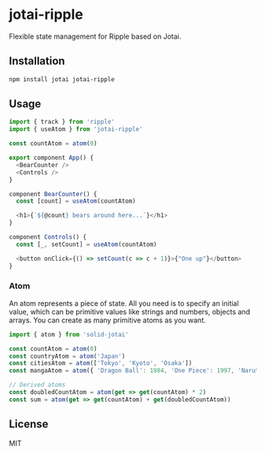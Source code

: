 # jotai-ripple

Flexible state management for Ripple based on Jotai.

## Installation

```bash
npm install jotai jotai-ripple
```

## Usage

```ts
import { track } from 'ripple'
import { useAtom } from 'jotai-ripple'

const countAtom = atom(0)

export component App() {
  <BearCounter />
  <Controls />
}

component BearCounter() {
  const [count] = useAtom(countAtom)

  <h1>{`${@count} bears around here...`}</h1>
}

component Controls() {
  const [_, setCount] = useAtom(countAtom)

  <button onClick={() => setCount(c => c + 1)}>{"One up"}</button>
}
```

### Atom

An atom represents a piece of state. All you need is to specify an initial value, which can be primitive values like strings and numbers, objects and arrays. You can create as many primitive atoms as you want.

```ts
import { atom } from 'solid-jotai'

const countAtom = atom(0)
const countryAtom = atom('Japan')
const citiesAtom = atom(['Tokyo', 'Kyoto', 'Osaka'])
const mangaAtom = atom({ 'Dragon Ball': 1984, 'One Piece': 1997, 'Naruto': 1999 })

// Derived atoms
const doubledCountAtom = atom(get => get(countAtom) * 2)
const sum = atom(get => get(countAtom) + get(doubledCountAtom))
```

## License

MIT